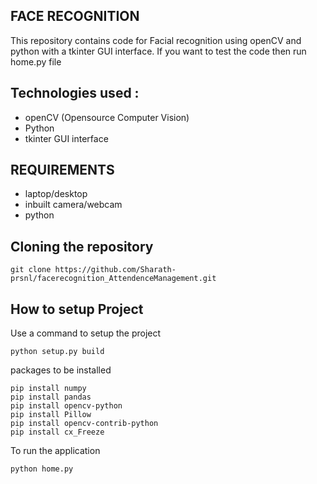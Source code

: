 ## FACE RECOGNITION
<p>This repository contains code for Facial recognition using openCV and python with a tkinter GUI interface. If you want to test the code then run home.py file</p>

## Technologies used : 
- openCV (Opensource Computer Vision)
- Python
- tkinter GUI interface

## REQUIREMENTS
- laptop/desktop
- inbuilt camera/webcam
- python 

## Cloning the repository
```
git clone https://github.com/Sharath-prsnl/facerecognition_AttendenceManagement.git
```

## How to setup Project

Use a command to setup the project
```
python setup.py build
```
packages to be installed
```
pip install numpy
pip install pandas
pip install opencv-python
pip install Pillow
pip install opencv-contrib-python
pip install cx_Freeze
```
To run the application
```
python home.py
```

